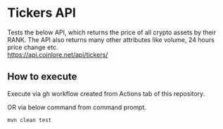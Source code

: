 # Tickers API
Tests the below API, which returns the price of all crypto assets by their RANK. The API also returns many other attributes like volume, 24 hours price change etc.  
https://api.coinlore.net/api/tickers/

## How to execute
Execute via gh workflow created from Actions tab of this repository.

OR via below command from command prompt.

`mvn clean test`
